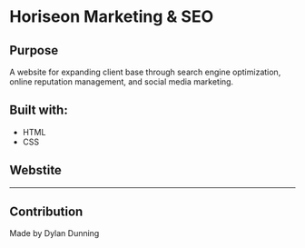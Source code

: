 # Horiseon Marketing & SEO

## Purpose
A website for expanding client base through search engine optimization, online reputation management, and social media marketing.

## Built with:
* HTML
* CSS

## Webstite
----------

## Contribution
Made by Dylan Dunning

